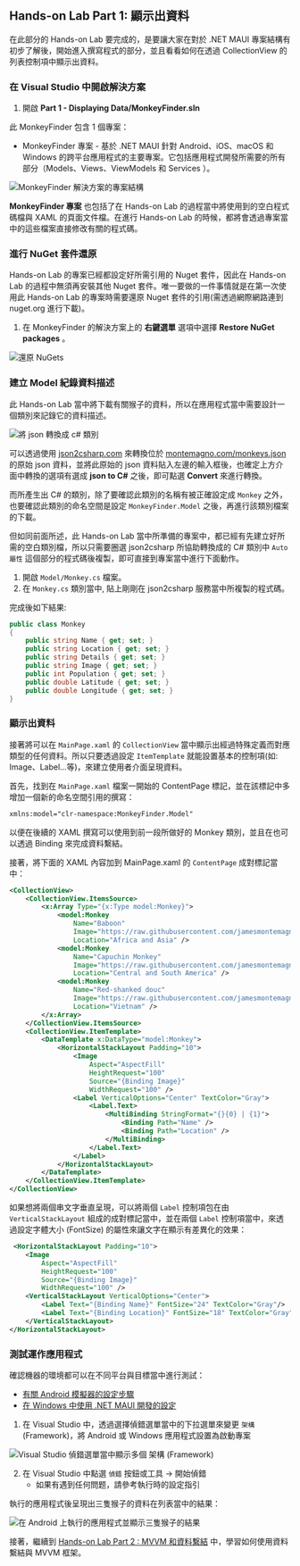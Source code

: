 ## Hands-on Lab Part 1: 顯示出資料

在此部分的 Hands-on Lab 要完成的，是要讓大家在對於 .NET MAUI 專案結構有初步了解後，開始進入撰寫程式的部分，並且看看如何在透過 CollectionView 的列表控制項中顯示出資料。

### 在 Visual Studio 中開啟解決方案

1. 開啟 **Part 1 - Displaying Data/MonkeyFinder.sln**

此 MonkeyFinder 包含 1 個專案：

* MonkeyFinder 專案 - 基於 .NET MAUI 針對 Android、iOS、macOS 和 Windows 的跨平台應用程式的主要專案。它包括應用程式開發所需要的所有部分（Models、Views、ViewModels 和 Services ）。

![MonkeyFinder 解決方案的專案結構](../Art/Solution.PNG)

**MonkeyFinder 專案** 也包括了在 Hands-on Lab 的過程當中將使用到的空白程式碼檔與 XAML 的頁面文件檔。在進行 Hands-on Lab 的時候，都將會透過專案當中的這些檔案直接修改有關的程式碼。

### 進行 NuGet 套件還原

Hands-on Lab 的專案已經都設定好所需引用的 Nuget 套件，因此在 Hands-on Lab 的過程中無須再安裝其他 Nuget 套件。唯一要做的一件事情就是在第一次使用此 Hands-on Lab 的專案時需要還原 Nuget 套件的引用(需透過網際網路連到 nuget.org 進行下載)。

1. 在 MonkeyFinder 的解決方案上的 **右鍵選單** 選項中選擇 **Restore NuGet packages** 。

![還原 NuGets](../Art/RestoreNuGets.PNG)

### 建立 Model 紀錄資料描述

此 Hands-on Lab 當中將下載有關猴子的資料，所以在應用程式當中需要設計一個類別來記錄它的資料描述。

![將 json 轉換成 c# 類別](../Art/Convert.PNG)

可以透過使用 [json2csharp.com](https://json2csharp.com) 來轉換位於 [montemagno.com/monkeys.json](https://montemagno.com/monkeys.json) 的原始 json 資料，並將此原始的 json 資料貼入左邊的輸入框後，也確定上方介面中轉換的選項有選成 **json to C#** 之後，即可點選 **Convert** 來進行轉換。  

而所產生出 C# 的類別，除了要確認此類別的名稱有被正確設定成 `Monkey` 之外，也要確認此類別的命名空間是設定 `MonkeyFinder.Model` 之後，再進行該類別檔案的下載。  

但如同前面所述，此 Hands-on Lab 當中所準備的專案中，都已經有先建立好所需的空白類別檔，所以只需要圈選 json2csharp 所協助轉換成的 C# 類別中 `Auto 屬性` 這個部分的程式碼後複製，即可直接到專案當中進行下面動作。

1. 開啟 `Model/Monkey.cs` 檔案。
2. 在 `Monkey.cs` 類別當中, 貼上剛剛在 json2csharp 服務當中所複製的程式碼。  
  
完成後如下結果:

```csharp
public class Monkey
{        
    public string Name { get; set; } 
    public string Location { get; set; } 
    public string Details { get; set; } 
    public string Image { get; set; } 
    public int Population { get; set; } 
    public double Latitude { get; set; } 
    public double Longitude { get; set; } 
}
```

### 顯示出資料

接著將可以在 `MainPage.xaml` 的 `CollectionView` 當中顯示出經過特殊定義而對應類型的任何資料。所以只要透過設定 `ItemTemplate` 就能設置基本的控制項(如: Image、Label...等)，來建立使用者介面呈現資料。

首先，找到在 `MainPage.xaml` 檔案一開始的 ContentPage 標記，並在該標記中多增加一個新的命名空間引用的撰寫：

```xml
xmlns:model="clr-namespace:MonkeyFinder.Model"
```

以便在後續的 XAML 撰寫可以使用到前一段所做好的 Monkey 類別，並且在也可以透過 Binding 來完成資料繫結。

接著，將下面的 XAML 內容加到 MainPage.xaml 的 `ContentPage` 成對標記當中：

```xml
<CollectionView>
    <CollectionView.ItemsSource>
        <x:Array Type="{x:Type model:Monkey}">
            <model:Monkey
                Name="Baboon"
                Image="https://raw.githubusercontent.com/jamesmontemagno/app-monkeys/master/baboon.jpg"
                Location="Africa and Asia" />
            <model:Monkey
                Name="Capuchin Monkey"
                Image="https://raw.githubusercontent.com/jamesmontemagno/app-monkeys/master/capuchin.jpg"
                Location="Central and South America" />
            <model:Monkey
                Name="Red-shanked douc"
                Image="https://raw.githubusercontent.com/jamesmontemagno/app-monkeys/master/douc.jpg"
                Location="Vietnam" />
        </x:Array>
    </CollectionView.ItemsSource>
    <CollectionView.ItemTemplate>
        <DataTemplate x:DataType="model:Monkey">
            <HorizontalStackLayout Padding="10">
                <Image
                    Aspect="AspectFill"
                    HeightRequest="100"
                    Source="{Binding Image}"
                    WidthRequest="100" />
                <Label VerticalOptions="Center" TextColor="Gray">
                    <Label.Text>
                        <MultiBinding StringFormat="{}{0} | {1}">
                            <Binding Path="Name" />
                            <Binding Path="Location" />
                        </MultiBinding>
                    </Label.Text>
                </Label>
            </HorizontalStackLayout>
        </DataTemplate>
    </CollectionView.ItemTemplate>
</CollectionView>
```

如果想將兩個串文字垂直呈現，可以將兩個 `Label` 控制項包在由 `VerticalStackLayout` 組成的成對標記當中，並在兩個 `Label` 控制項當中，來透過設定字體大小 (FontSize) 的屬性來讓文字在顯示有差異化的效果：

```xml
 <HorizontalStackLayout Padding="10">
    <Image
        Aspect="AspectFill"
        HeightRequest="100"
        Source="{Binding Image}"
        WidthRequest="100" />
    <VerticalStackLayout VerticalOptions="Center">
        <Label Text="{Binding Name}" FontSize="24" TextColor="Gray"/>
        <Label Text="{Binding Location}" FontSize="18" TextColor="Gray"/>
    </VerticalStackLayout>
</HorizontalStackLayout>
```

### 測試運作應用程式

確認機器的環境都可以在不同平台與目標當中進行測試：

* [有關 Android 模擬器的設定步驟](https://docs.microsoft.com/dotnet/maui/android/emulator/device-manager)
* [在 Windows 中使用 .NET MAUI 開發的設定](https://docs.microsoft.com/dotnet/maui/windows/setup)

1. 在 Visual Studio 中，透過選擇偵錯選單當中的下拉選單來變更 `架構` (Framework)，將 Android 或 Windows 應用程式設置為啟動專案

![Visual Studio 偵錯選單當中顯示多個 架構 (Framework) ](../Art/SelectFramework.png)

2. 在 Visual Studio 中點選 `偵錯` 按鈕或工具 -> 開始偵錯
     - 如果有遇到任何問题，請參考執行時的設定指引

執行的應用程式後呈現出三隻猴子的資料在列表當中的結果：

![在 Android 上執行的應用程式並顯示三隻猴子的結果](../Art/CodedMonkeys.png)

接著，繼續到 [Hands-on Lab Part 2 : MVVM 和資料繫結](../Part%202%20-%20MVVM/README.md) 中，學習如何使用資料繫結與 MVVM 框架。
